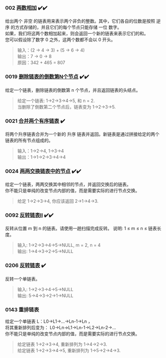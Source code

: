 ### 002 [两数相加](https://github.com/tusikongkong/leetcode/blob/master/%E9%93%BE%E8%A1%A8/%E9%93%BE%E8%A1%A8002%E4%B8%A4%E6%95%B0%E7%9B%B8%E5%8A%A0.md) ✔️✔️
给出两个 非空 的链表用来表示两个非负的整数。其中，它们各自的位数是按照 逆序 的方式存储的，并且它们的每个节点只能存储 一位 数字。
<br>
如果，我们将这两个数相加起来，则会返回一个新的链表来表示它们的和。
<br>
您可以假设除了数字 0 之外，这两个数都不会以 0 开头。
>输入：(2 -> 4 -> 3) + (5 -> 6 -> 4)<br>
输出：7 -> 0 -> 8<br>
原因：342 + 465 = 807

### 0019 [删除链表的倒数第N个节点](https://github.com/tusikongkong/leetcode/blob/master/%E9%93%BE%E8%A1%A8/0019%E5%88%A0%E9%99%A4%E5%80%92%E6%95%B0%E8%8A%82%E7%82%B9.md) ✔️✔️
给定一个链表，删除链表的倒数第 n 个节点，并且返回链表的头结点。
>给定一个链表: 1->2->3->4->5, 和 n = 2.<br>
当删除了倒数第二个节点后，链表变为 1->2->3->5.

### 0021 [合并两个有序链表](https://github.com/tusikongkong/leetcode/blob/master/%E9%93%BE%E8%A1%A8/0021%E5%90%88%E5%B9%B6%E4%B8%A4%E4%B8%AA%E6%9C%89%E5%BA%8F%E9%93%BE%E8%A1%A8.md) ✔️
将两个升序链表合并为一个新的 升序 链表并返回。新链表是通过拼接给定的两个链表的所有节点组成的。 
>输入：1->2->4, 1->3->4<br>
输出：1->1->2->3->4->4

### 0024 [两两交换链表中的节点](https://github.com/tusikongkong/leetcode/blob/master/%E9%93%BE%E8%A1%A8/0024%E4%B8%A4%E4%B8%A4%E4%BA%A4%E6%8D%A2%E8%8A%82%E7%82%B9.md) ✔️✔️
给定一个链表，两两交换其中相邻的节点，并返回交换后的链表。<br>
你不能只是单纯的改变节点内部的值，而是需要实际的进行节点交换。
>给定 1->2->3->4, 你应该返回 2->1->4->3.

### 0092 [反转链表II](https://github.com/tusikongkong/leetcode/blob/master/%E9%93%BE%E8%A1%A8/0092%E5%8F%8D%E8%BD%AC%E9%93%BE%E8%A1%A8II.md) ✔️✔️
反转从位置 m 到 n 的链表。请使用一趟扫描完成反转。
说明: 1 ≤ m ≤ n ≤ 链表长度。
>输入: 1->2->3->4->5->NULL, m = 2, n = 4<br>
输出: 1->4->3->2->5->NULL

### 0206 [反转链表](https://github.com/tusikongkong/leetcode/blob/master/%E9%93%BE%E8%A1%A8/0206%E5%8F%8D%E8%BD%AC%E9%93%BE%E8%A1%A8.md) ✔️
反转一个单链表。
>输入: 1->2->3->4->5->NULL<br>
输出: 5->4->3->2->1->NULL

### 0143 重排链表
给定一个单链表 L：L0→L1→…→Ln-1→Ln ，<br>
将其重新排列后变为： L0→Ln→L1→Ln-1→L2→Ln-2→…<br>
你不能只是单纯的改变节点内部的值，而是需要实际的进行节点交换。<br>
>给定链表 1->2->3->4, 重新排列为 1->4->2->3.<br>
给定链表 1->2->3->4->5, 重新排列为 1->5->2->4->3.
